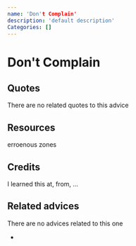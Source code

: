 ```yaml
---
name: 'Don't Complain'
description: 'default description'
Categories: []
---
```

# Don't Complain
<!-- TODO: Add description here -->

## Quotes

<!-- TODO: Add related quotes here if there are-->
There are no related quotes to this advice

## Resources

erroenous zones

## Credits

<!-- TODO: Add Where I learned this-->
I learned this at, from, ...

## Related advices
There are no advices related to this one

- []()

